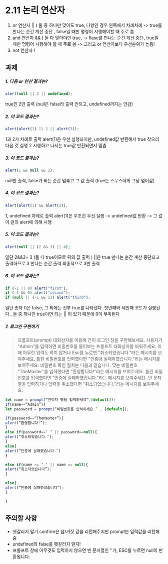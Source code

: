 # 2.11 논리 연산자

1. or 연산자 || ) 둘 중 하나만 맞아도 true, 다항인 경우 왼쪽에서 차례차례
   -> true를 만나는 순간 계산 중단 , false일 때만 명령어 시행해야할 때 주로 씀
2. and 연산자 && ) 둘 다 맞아야만 true,
   -> flase를 만나는 순간 계산 중단, true일 때만 명령어 시행해야 할 때 주로 씀
   -> 그리고 or 연산자보다 우선순위가 높음!
3. not 연산자 !

## 과제

##### 1. 다음 or 연산 결과는?

```javascript
alert(null || 2 || undefined);
```

true인 2만 출력 (null은 false라 출력 안되고, undefined까지는 안감)

##### 2. 이 코드 결과는?

```javascript
alert(alert(1) || 2 || alert(3));
```

1과 2가 차례로 출력
alert(1)은 우선 실행되지만, undefined값 반환해서 true 찾으러 다음 것 실행
2 시행하고 나서는 true값 반환되면서 멈춤

##### 3. 이 코드 결과는?

```javascript
alert(1 && null && 2);
```

null만 출력, false가 되는 순간 멈추고 그 값 출력 (true는 스무스하게 그냥 넘어감)

##### 4. 이 코드 결과는?

```javascript
alert(alert(1) && alert(2));
```

1, undefined 차례로 출력
alert(1)은 무조건 우선 실행 -> undefined값 반환 -> 그 값이 겉의 alert에 의해 시행

##### 5. 이 코드 결과는?

```javascript
alert(null || (2 && 3) || 4);
```

일단 2&&3= 3 (둘 다 true이므로 뒤의 값 출력 )
||은 true 만나는 순간 계산 중단되고 출력하므로 3 만나는 순간 출력
최종적으로 3만 출력

##### 6. 이 코드 결과는?

```javascript
if (-1 || 0) alert("first");
if (-1 && 0) alert("second");
if (null || (-1 && 1)) alert("third");
```

일단 숫자 0은 false, 그 외에는 전부 true를 나타낸다.
첫번째와 세번째 코드가 실행된다 , 둘 중 하나만 true이면 되는 || 이 있기 때문에 0이 무마된다

##### 7. 로그인 구현하기

> 프롬프트(prompt) 대화상자를 이용해 간이 로그인 창을 구현해보세요.
> 사용자가 "Admin"를 입력하면 비밀번호를 물어보는 프롬프트 대화상자를 띄워주세요. 이때 아무런 입력도 하지 않거나 Esc를 누르면 "취소되었습니다."라는 메시지를 보여주세요. 틀린 비밀번호를 입력했다면 "인증에 실패하였습니다."라는 메시지를 보여주세요.
> 비밀번호 확인 절차는 다음과 같습니다.
> 맞는 비밀번호 "TheMaster"를 입력했다면 "환영합니다!"라는 메시지를 보여주세요.
> 틀린 비밀번호를 입력했다면 "인증에 실패하였습니다."라는 메시지를 보여주세요.
> 빈 문자열을 입력하거나 입력을 취소했다면 "취소되었습니다."라는 메시지를 보여주세요.

```javascript
let name = prompt(“관리자 명을 입력하세요”,[default]);
If(name==“Admin”){
let password = prompt(“비밀번호를 입력하세요.” , [default]);

If(password==“TheMaster”){
alert(“환영합니다!”);
}
else if(password==‘ ’ || password==null){
alert(“취소되었습니다.”);
}
else{
alert(“인증에 실패했습니다.”)
}

else if(name == ‘ ’ || name == null){
alert(“취소되었습니다”);
}

else{
alert(“인증에 실패하셨습니다”);
}

}
```

## 주의할 사항

- 헷갈리지 말기 confirm은 참/거짓 값을 리턴해주지만 prompt는 입력값을 리턴해줌
- undefined와 false를 헷갈리지 말자!
- 프롬프트 창에 아무것도 입력하지 않으면 빈 문자열인 ''가, ESC를 누르면 null이 반환됩니다.
